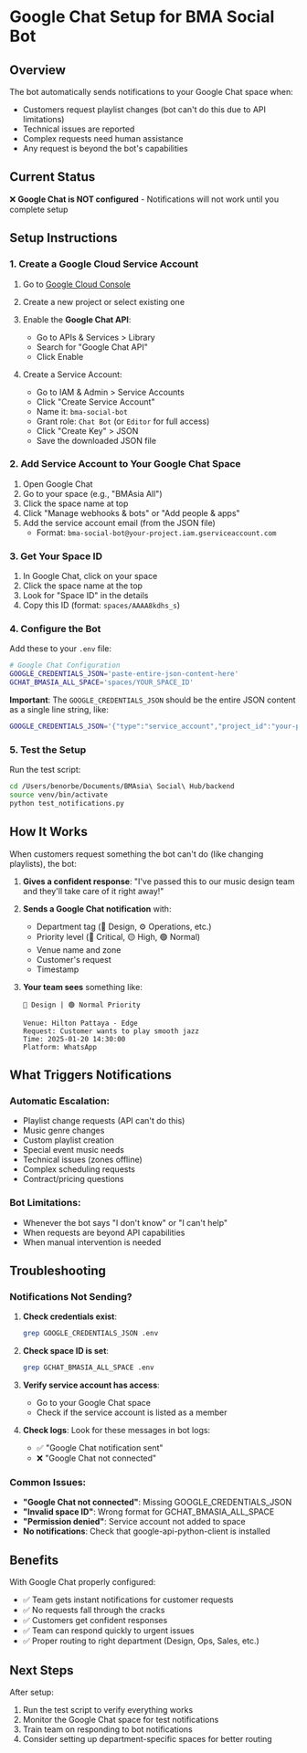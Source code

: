 # Google Chat Setup for BMA Social Bot

## Overview
The bot automatically sends notifications to your Google Chat space when:
- Customers request playlist changes (bot can't do this due to API limitations)
- Technical issues are reported
- Complex requests need human assistance
- Any request is beyond the bot's capabilities

## Current Status
❌ **Google Chat is NOT configured** - Notifications will not work until you complete setup

## Setup Instructions

### 1. Create a Google Cloud Service Account

1. Go to [Google Cloud Console](https://console.cloud.google.com)
2. Create a new project or select existing one
3. Enable the **Google Chat API**:
   - Go to APIs & Services > Library
   - Search for "Google Chat API"
   - Click Enable

4. Create a Service Account:
   - Go to IAM & Admin > Service Accounts
   - Click "Create Service Account"
   - Name it: `bma-social-bot`
   - Grant role: `Chat Bot` (or `Editor` for full access)
   - Click "Create Key" > JSON
   - Save the downloaded JSON file

### 2. Add Service Account to Your Google Chat Space

1. Open Google Chat
2. Go to your space (e.g., "BMAsia All")
3. Click the space name at top
4. Click "Manage webhooks & bots" or "Add people & apps"
5. Add the service account email (from the JSON file)
   - Format: `bma-social-bot@your-project.iam.gserviceaccount.com`

### 3. Get Your Space ID

1. In Google Chat, click on your space
2. Click the space name at the top
3. Look for "Space ID" in the details
4. Copy this ID (format: `spaces/AAAA8kdhs_s`)

### 4. Configure the Bot

Add these to your `.env` file:

```bash
# Google Chat Configuration
GOOGLE_CREDENTIALS_JSON='paste-entire-json-content-here'
GCHAT_BMASIA_ALL_SPACE='spaces/YOUR_SPACE_ID'
```

**Important**: The `GOOGLE_CREDENTIALS_JSON` should be the entire JSON content as a single line string, like:
```bash
GOOGLE_CREDENTIALS_JSON='{"type":"service_account","project_id":"your-project","private_key_id":"...","private_key":"-----BEGIN PRIVATE KEY-----\n...\n-----END PRIVATE KEY-----\n","client_email":"...","client_id":"...","auth_uri":"...","token_uri":"...","auth_provider_x509_cert_url":"...","client_x509_cert_url":"..."}'
```

### 5. Test the Setup

Run the test script:
```bash
cd /Users/benorbe/Documents/BMAsia\ Social\ Hub/backend
source venv/bin/activate
python test_notifications.py
```

## How It Works

When customers request something the bot can't do (like changing playlists), the bot:

1. **Gives a confident response**: "I've passed this to our music design team and they'll take care of it right away!"

2. **Sends a Google Chat notification** with:
   - Department tag (🎨 Design, ⚙️ Operations, etc.)
   - Priority level (🔴 Critical, 🟡 High, 🟢 Normal)
   - Venue name and zone
   - Customer's request
   - Timestamp

3. **Your team sees** something like:
   ```
   🎨 Design | 🟢 Normal Priority
   
   Venue: Hilton Pattaya - Edge
   Request: Customer wants to play smooth jazz
   Time: 2025-01-20 14:30:00
   Platform: WhatsApp
   ```

## What Triggers Notifications

### Automatic Escalation:
- Playlist change requests (API can't do this)
- Music genre changes
- Custom playlist creation
- Special event music needs
- Technical issues (zones offline)
- Complex scheduling requests
- Contract/pricing questions

### Bot Limitations:
- Whenever the bot says "I don't know" or "I can't help"
- When requests are beyond API capabilities
- When manual intervention is needed

## Troubleshooting

### Notifications Not Sending?

1. **Check credentials exist**:
   ```bash
   grep GOOGLE_CREDENTIALS_JSON .env
   ```

2. **Check space ID is set**:
   ```bash
   grep GCHAT_BMASIA_ALL_SPACE .env
   ```

3. **Verify service account has access**:
   - Go to your Google Chat space
   - Check if the service account is listed as a member

4. **Check logs**:
   Look for these messages in bot logs:
   - ✅ "Google Chat notification sent"
   - ❌ "Google Chat not connected"

### Common Issues:

- **"Google Chat not connected"**: Missing GOOGLE_CREDENTIALS_JSON
- **"Invalid space ID"**: Wrong format for GCHAT_BMASIA_ALL_SPACE
- **"Permission denied"**: Service account not added to space
- **No notifications**: Check that google-api-python-client is installed

## Benefits

With Google Chat properly configured:
- ✅ Team gets instant notifications for customer requests
- ✅ No requests fall through the cracks
- ✅ Customers get confident responses
- ✅ Team can respond quickly to urgent issues
- ✅ Proper routing to right department (Design, Ops, Sales, etc.)

## Next Steps

After setup:
1. Run the test script to verify everything works
2. Monitor the Google Chat space for test notifications
3. Train team on responding to bot notifications
4. Consider setting up department-specific spaces for better routing